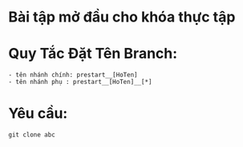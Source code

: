 # Bài tập mở đầu cho khóa thực tập

# Quy Tắc Đặt Tên Branch:
    - tên nhánh chính: prestart__[HoTen]
    - tên nhánh phụ : prestart__[HoTen]__[*]
  
# Yêu cầu:
    git clone abc
    



